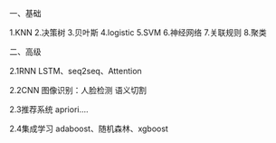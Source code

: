 一、基础

1.KNN
2.决策树
3.贝叶斯
4.logistic
5.SVM
6.神经网络
7.关联规则
8.聚类

二、高级

2.1RNN
LSTM、seq2seq、Attention

2.2CNN
图像识别：人脸检测
语义切割

2.3推荐系统
apriori....

2.4集成学习
adaboost、随机森林、xgboost





